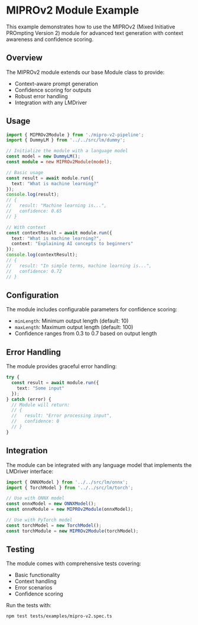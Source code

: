 # MIPROv2 Module Example

This example demonstrates how to use the MIPROv2 (Mixed Initiative PROmpting Version 2) module for advanced text generation with context awareness and confidence scoring.

## Overview

The MIPROv2 module extends our base Module class to provide:
- Context-aware prompt generation
- Confidence scoring for outputs
- Robust error handling
- Integration with any LMDriver

## Usage

```typescript
import { MIPROv2Module } from './mipro-v2-pipeline';
import { DummyLM } from '../../src/lm/dummy';

// Initialize the module with a language model
const model = new DummyLM();
const module = new MIPROv2Module(model);

// Basic usage
const result = await module.run({
  text: "What is machine learning?"
});
console.log(result);
// {
//   result: "Machine learning is...",
//   confidence: 0.65
// }

// With context
const contextResult = await module.run({
  text: "What is machine learning?",
  context: "Explaining AI concepts to beginners"
});
console.log(contextResult);
// {
//   result: "In simple terms, machine learning is...",
//   confidence: 0.72
// }
```

## Configuration

The module includes configurable parameters for confidence scoring:
- `minLength`: Minimum output length (default: 10)
- `maxLength`: Maximum output length (default: 100)
- Confidence ranges from 0.3 to 0.7 based on output length

## Error Handling

The module provides graceful error handling:
```typescript
try {
  const result = await module.run({
    text: "Some input"
  });
} catch (error) {
  // Module will return:
  // {
  //   result: "Error processing input",
  //   confidence: 0
  // }
}
```

## Integration

The module can be integrated with any language model that implements the LMDriver interface:

```typescript
import { ONNXModel } from '../../src/lm/onnx';
import { TorchModel } from '../../src/lm/torch';

// Use with ONNX model
const onnxModel = new ONNXModel();
const onnxModule = new MIPROv2Module(onnxModel);

// Use with PyTorch model
const torchModel = new TorchModel();
const torchModule = new MIPROv2Module(torchModel);
```

## Testing

The module comes with comprehensive tests covering:
- Basic functionality
- Context handling
- Error scenarios
- Confidence scoring

Run the tests with:
```bash
npm test tests/examples/mipro-v2.spec.ts

